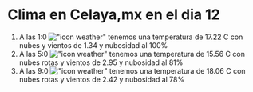 # Clima en Celaya,mx en el dia 12

1. A las 1:0 !["icon weather"](http://openweathermap.org/img/w/04n.png) tenemos una temperatura de 17.22 C con nubes y  vientos de 1.34 y nubosidad al 100%
1. A las 5:0 !["icon weather"](http://openweathermap.org/img/w/04n.png) tenemos una temperatura de 15.56 C con nubes rotas y  vientos de 2.95 y nubosidad al 81%
1. A las 9:0 !["icon weather"](http://openweathermap.org/img/w/04d.png) tenemos una temperatura de 18.06 C con nubes rotas y  vientos de 2.42 y nubosidad al 78%
